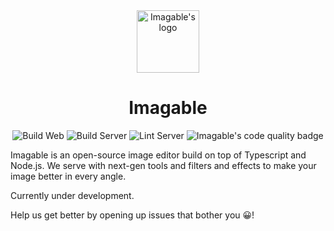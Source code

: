 <div align="center">
    <img height="100px" src="https://github.com/imagable/imagable/blob/master/resources/logo.png" alt="Imagable's logo" />
    <h1>Imagable</h1>
    <img src="https://github.com/imagable/imagable/actions/workflows/build-web.yml/badge.svg" alt="Build Web" />
    <img src="https://github.com/imagable/imagable/actions/workflows/build-server.yml/badge.svg" alt="Build Server" />
    <img src="https://github.com/imagable/imagable/actions/workflows/lint-server.yml/badge.svg" alt="Lint Server" />
    <img src="https://www.codefactor.io/repository/github/imagable/imagable/badge" alt="Imagable's code quality badge" />
</div>

Imagable is an open-source image editor build on top of Typescript and Node.js.
We serve with next-gen tools and filters and effects to make your image better in every angle.

Currently under development.

Help us get better by opening up issues that bother you 😀!
